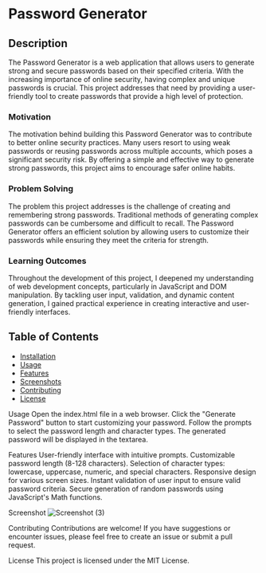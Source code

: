 # Password Generator

## Description

The Password Generator is a web application that allows users to generate strong and secure passwords based on their specified criteria. With the increasing importance of online security, having complex and unique passwords is crucial. This project addresses that need by providing a user-friendly tool to create passwords that provide a high level of protection.

### Motivation

The motivation behind building this Password Generator was to contribute to better online security practices. Many users resort to using weak passwords or reusing passwords across multiple accounts, which poses a significant security risk. By offering a simple and effective way to generate strong passwords, this project aims to encourage safer online habits.

### Problem Solving

The problem this project addresses is the challenge of creating and remembering strong passwords. Traditional methods of generating complex passwords can be cumbersome and difficult to recall. The Password Generator offers an efficient solution by allowing users to customize their passwords while ensuring they meet the criteria for strength.

### Learning Outcomes

Throughout the development of this project, I deepened my understanding of web development concepts, particularly in JavaScript and DOM manipulation. By tackling user input, validation, and dynamic content generation, I gained practical experience in creating interactive and user-friendly interfaces.

## Table of Contents

- [Installation](#installation)
- [Usage](#usage)
- [Features](#features)
- [Screenshots](#screenshots)
- [Contributing](#contributing)
- [License](#license)

Usage
Open the index.html file in a web browser.
Click the "Generate Password" button to start customizing your password.
Follow the prompts to select the password length and character types.
The generated password will be displayed in the textarea.

Features
User-friendly interface with intuitive prompts.
Customizable password length (8-128 characters).
Selection of character types: lowercase, uppercase, numeric, and special characters.
Responsive design for various screen sizes.
Instant validation of user input to ensure valid password criteria.
Secure generation of random passwords using JavaScript's Math functions.

Screenshot
![Screenshot (3)](https://github.com/LanceLancealot/Module-3/assets/132924736/38cf2f27-0b49-4978-b6ee-4ec97c9c6134)


Contributing
Contributions are welcome! If you have suggestions or encounter issues, please feel free to create an issue or submit a pull request.

License
This project is licensed under the MIT License.
